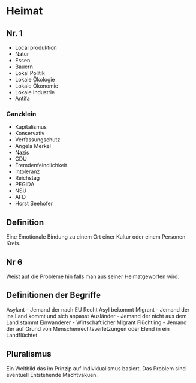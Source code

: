 # Heimat

## Nr. 1

* Local produktion
* Natur
* Essen
* Bauern
* Lokal Politik
* Lokale Ökologie
* Lokale Ökonomie
* Lokale Industrie
* Antifa

### Ganzklein

* Kapitalismus
* Konservativ
* Verfassungschutz
* Angela Merkel
* Nazis
* CDU
* Fremdenfeindlichkeit
* Intoleranz
* Reichstag
* PEGIDA
* NSU
* AFD
* Horst Seehofer

## Definition

Eine Emotionale Bindung zu einem Ort einer Kultur oder einem Personen Kreis.

## Nr 6

Weist auf die Probleme hin falls man aus seiner Heimatgeworfen wird.

## Definitionen der Begriffe

Asylant - Jemand der nach EU Recht Asyl bekommt
Migrant - Jemand der ins Land kommt und sich anpasst
Ausländer - Jemand der nicht aus dem Land stammt
Einwanderer - Wirtschaftlicher Migrant
Flüchtling - Jemand der auf Grund von Menschenrechtsverletzungen oder Elend in ein Landflüchtet

## Pluralismus

Ein Weltbild das im Prinzip auf Individualismus basiert.
Das Problem sind eventuell Entstehende Machtvakuen.
